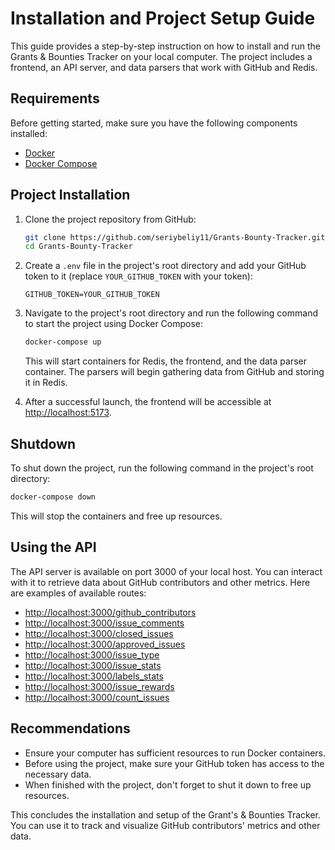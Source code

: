 # Installation and Project Setup Guide

This guide provides a step-by-step instruction on how to install and run the Grants & Bounties Tracker on your local computer. The project includes a frontend, an API server, and data parsers that work with GitHub and Redis.

## Requirements

Before getting started, make sure you have the following components installed:

- [Docker](https://www.docker.com/get-started)
- [Docker Compose](https://docs.docker.com/compose/install/)

## Project Installation

1. Clone the project repository from GitHub:

   ```bash
   git clone https://github.com/seriybeliy11/Grants-Bounty-Tracker.git
   cd Grants-Bounty-Tracker
   ```

2. Create a `.env` file in the project's root directory and add your GitHub token to it (replace `YOUR_GITHUB_TOKEN` with your token):

   ```
   GITHUB_TOKEN=YOUR_GITHUB_TOKEN
   ```

3. Navigate to the project's root directory and run the following command to start the project using Docker Compose:

   ```bash
   docker-compose up
   ```

   This will start containers for Redis, the frontend, and the data parser container. The parsers will begin gathering data from GitHub and storing it in Redis.

4. After a successful launch, the frontend will be accessible at [http://localhost:5173](http://localhost:5173).

## Shutdown

To shut down the project, run the following command in the project's root directory:

```bash
docker-compose down
```

This will stop the containers and free up resources.

## Using the API

The API server is available on port 3000 of your local host. You can interact with it to retrieve data about GitHub contributors and other metrics. Here are examples of available routes:

- [http://localhost:3000/github_contributors](http://localhost:3000/github_contributors)
- [http://localhost:3000/issue_comments](http://localhost:3000/issue_comments)
- [http://localhost:3000/closed_issues](http://localhost:3000/closed_issues)
- [http://localhost:3000/approved_issues](http://localhost:3000/approved_issues)
- [http://localhost:3000/issue_type](http://localhost:3000/issue_type)
- [http://localhost:3000/issue_stats](http://localhost:3000/issue_stats)
- [http://localhost:3000/labels_stats](http://localhost:3000/labels_stats)
- [http://localhost:3000/issue_rewards](http://localhost:3000/issue_rewards)
- [http://localhost:3000/count_issues](http://localhost:3000/count_issues)

## Recommendations

- Ensure your computer has sufficient resources to run Docker containers.
- Before using the project, make sure your GitHub token has access to the necessary data.
- When finished with the project, don't forget to shut it down to free up resources.

This concludes the installation and setup of the Grant's & Bounties Tracker. You can use it to track and visualize GitHub contributors' metrics and other data.
